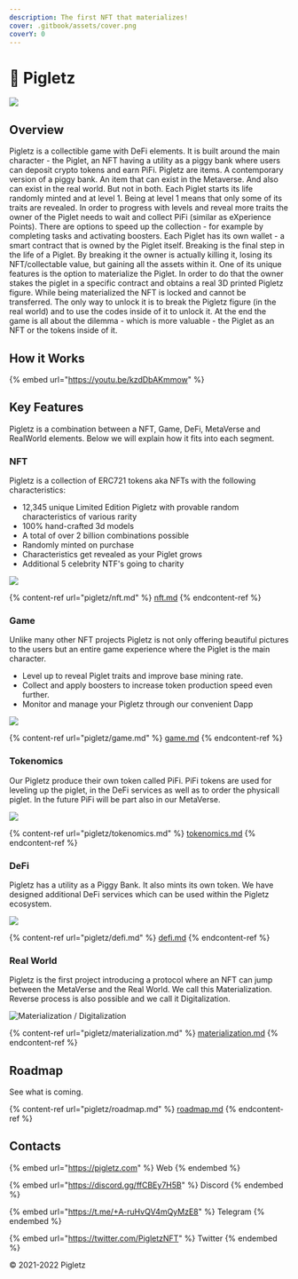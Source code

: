 ```yaml
---
description: The first NFT that materializes!
cover: .gitbook/assets/cover.png
coverY: 0
---
```


# 🐷 Pigletz

![](.gitbook/assets/pigletz-logo.png)

## Overview

Pigletz is a collectible game with DeFi elements. It is built around the main character - the Piglet, an NFT having a utility as a piggy bank where users can deposit crypto tokens and earn PiFi. Pigletz are items. A contemporary version of a piggy bank. An item that can exist in the Metaverse. And also can exist in the real world. But not in both. Each Piglet starts its life randomly minted and at level 1. Being at level 1 means that only some of its traits are revealed. In order to progress with levels and reveal more traits the owner of the Piglet needs to wait and collect PiFi (similar as eXperience Points). There are options to speed up the collection - for example by completing tasks and activating boosters. Each Piglet has its own wallet - a smart contract that is owned by the Piglet itself. Breaking is the final step in the life of a Piglet. By breaking it the owner is actually killing it, losing its NFT/collectable value, but gaining all the assets within it. One of its unique features is the option to materialize the Piglet. In order to do that the owner stakes the piglet in a specific contract and obtains a real 3D printed Pigletz figure. While being materialized the NFT is locked and cannot be transferred. The only way to unlock it is to break the Pigletz figure (in the real world) and to use the codes inside of it to unlock it. At the end the game is all about the dilemma - which is more valuable - the Piglet as an NFT or the tokens inside of it.

## How it Works

{% embed url="https://youtu.be/kzdDbAKmmow" %}

## Key Features

Pigletz is a combination between a NFT, Game, DeFi, MetaVerse and RealWorld elements. Below we will explain how it fits into each segment.&#x20;

### NFT

Pigletz is a collection of ERC721 tokens aka NFTs with the following characteristics:

* 12,345 unique Limited Edition Pigletz with provable random characteristics of various rarity
* 100% hand-crafted 3d models
* A total of over 2 billion combinations possible
* Randomly minted on purchase
* Characteristics get revealed as your Piglet grows
* Additional 5 celebrity NTF's going to charity

![](.gitbook/assets/nft.png)

{% content-ref url="pigletz/nft.md" %}
[nft.md](pigletz/nft.md)
{% endcontent-ref %}

### Game

Unlike many other NFT projects Pigletz is not only offering beautiful pictures to the users but an entire game experience where the Piglet is the main character.&#x20;

* Level up to reveal Piglet traits and improve base mining rate.
* Collect and apply boosters to increase token production speed even further.
* Monitor and manage your Pigletz through our convenient Dapp

![](.gitbook/assets/levels.svg)

{% content-ref url="pigletz/game.md" %}
[game.md](pigletz/game.md)
{% endcontent-ref %}

### Tokenomics

Our Pigletz produce their own token called PiFi. PiFi tokens are used for leveling up the piglet, in the DeFi services as well as to order the physicall piglet. In the future PiFi will be part also in our MetaVerse.

![](.gitbook/assets/tokenomics-diagrams.webp)

{% content-ref url="pigletz/tokenomics.md" %}
[tokenomics.md](pigletz/tokenomics.md)
{% endcontent-ref %}

### DeFi

Pigletz has a utility as a Piggy Bank. It also mints its own token. We have designed additional DeFi services which can be used within the Pigletz ecosystem.

![](.gitbook/assets/defi-lending.svg)

{% content-ref url="pigletz/defi.md" %}
[defi.md](pigletz/defi.md)
{% endcontent-ref %}

### Real World

Pigletz is the first project introducing a protocol where an NFT can jump between the MetaVerse and the Real World. We call this Materialization. Reverse process is also possible and we call it Digitalization.&#x20;

![Materialization / Digitalization](.gitbook/assets/physical-object-illustration.png)

{% content-ref url="pigletz/materialization.md" %}
[materialization.md](pigletz/materialization.md)
{% endcontent-ref %}

## Roadmap

See what is coming.

{% content-ref url="pigletz/roadmap.md" %}
[roadmap.md](pigletz/roadmap.md)
{% endcontent-ref %}

## Contacts

{% embed url="https://pigletz.com" %}
Web
{% endembed %}

{% embed url="https://discord.gg/ffCBEy7H5B" %}
Discord
{% endembed %}

{% embed url="https://t.me/+A-ruHvQV4mQyMzE8" %}
Telegram
{% endembed %}

{% embed url="https://twitter.com/PigletzNFT" %}
Twitter
{% endembed %}

© 2021-2022 Pigletz

